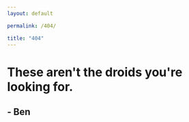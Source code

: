 ```yaml
---
layout: default

permalink: /404/

title: "404"
---
```


<div class="main" id="main">
  <div class="fourOhFour">
    <h1>These aren't the droids you're looking for.</h1>
    <h2>- Ben</h2>
  </div>
</div>